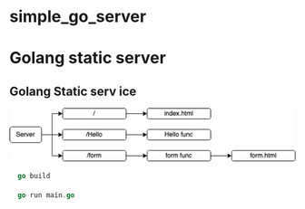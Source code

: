 # simple_go_server
# Golang static server 

<h2>
    Golang Static serv ice
</h2>

![alt text](doc.jpg)


```go
  go build

  go run main.go
```
